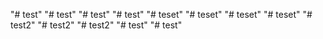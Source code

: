 "# test" 
"# test" 
"# test" 
"# test" 
"# teset" 
"# teset" 
"# teset" 
"# teset" 
"# test2" 
"# test2" 
"# test2" 
"# test" 
"# test" 
